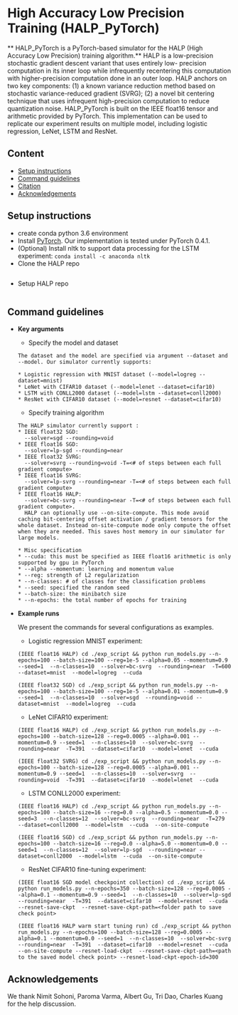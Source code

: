 # High Accuracy Low Precision Training (HALP_PyTorch)

** HALP_PyTorch is a PyTorch-based simulator for the HALP (High Accuracy Low Precision) training algorithm.** HALP is a low-precision stochastic gradient descent variant that uses entirely low- precision computation in its inner loop while infrequently recentering this computation with higher-precision computation done in an outer loop. HALP anchors on two key components: (1) a known variance reduction method based on stochastic variance-reduced gradient (SVRG); (2) a novel bit centering technique that uses infrequent high-precision computation to reduce quantization noise. HALP_PyTorch is built on the IEEE float16 tensor and arithmetic provided by PyTorch. This implementation can be used to replicate our experiment results on multiple model, including logistic regression, LeNet, LSTM and ResNet.


## Content
* [Setup instructions](#setup-instructions)
* [Command guidelines](#command-guidelines)
* [Citation](#citation)
* [Acknowledgements](#acknowledgement)

## Setup instructions
* create conda python 3.6 environment
* Install [PyTorch](https://pytorch.org/). Our implementation is tested under PyTorch 0.4.1.
* (Optional) Install nltk to support data processing for the LSTM experiment: ```conda install -c anaconda nltk ```
* Clone the HALP repo
```

```
* Setup HALP repo
```

```

## Command guidelines

* **Key arguments**

  * Specify the model and dataset
  ```
  The dataset and the model are specified via argument --dataset and --model. Our simulator currently supports:

  * Logistic regression with MNIST dataset (--model=logreg --dataset=mnist)
  * LeNet with CIFAR10 dataset (--model=lenet --dataset=cifar10)
  * LSTM with CONLL2000 dataset (--model=lstm --dataset=conll2000)
  * ResNet with CIFAR10 dataset (--model=resnet --dataset=cifar10)
  ```
  
  * Specify training algorithm
  ```
  The HALP simulator currently support :
  * IEEE float32 SGD:
    --solver=sgd --rounding=void
  * IEEE float16 SGD:
    --solver=lp-sgd --rounding=near
  * IEEE float32 SVRG:
    --solver=svrg --rounding=void -T=<# of steps between each full gradient compute>
  * IEEE float16 SVRG:
    --solver=lp-svrg --rounding=near -T=<# of steps between each full gradient compute>
  * IEEE float16 HALP:
    --solver=bc-svrg --rounding=near -T=<# of steps between each full gradient compute>.
    HALP can optionally use --on-site-compute. This mode avoid caching bit-centering offset activation / gradient tensors for the whole dataset. Instead on-site-compute mode only compute the offset when they are needed. This saves host memory in our simulator for large models.

  * Misc specification
  * --cuda: this must be specified as IEEE float16 arithmetic is only supported by gpu in PyTorch
  * --alpha --momentum: learning and momentum value
  * --reg: strength of L2 regularization
  * --n-classes: # of classes for the classification problems
  * --seed: specified the random seed
  * --batch-size: the minibatch size
  * --n-epochs: the total number of epochs for training
  ```

* **Example runs**

  We present the commands for several configurations as examples. 

  * Logistic regression MNIST experiment:
  ```
  (IEEE float16 HALP) cd ./exp_script && python run_models.py --n-epochs=100 --batch-size=100 --reg=1e-5 --alpha=0.05 --momentum=0.9 --seed=1  --n-classes=10  --solver=bc-svrg  --rounding=near  -T=600  --dataset=mnist  --model=logreg  --cuda

  (IEEE float32 SGD) cd ./exp_script && python run_models.py --n-epochs=100 --batch-size=100 --reg=1e-5 --alpha=0.01 --momentum=0.9 --seed=1  --n-classes=10  --solver=sgd  --rounding=void --dataset=mnist  --model=logreg  --cuda
  ```

  * LeNet CIFAR10 experiment:
  ```
  (IEEE float16 HALP) cd ./exp_script && python run_models.py --n-epochs=100 --batch-size=128 --reg=0.0005 --alpha=0.001 --momentum=0.9 --seed=1  --n-classes=10  --solver=bc-svrg  --rounding=near  -T=391  --dataset=cifar10  --model=lenet  --cuda

  (IEEE float32 SVRG) cd ./exp_script && python run_models.py --n-epochs=100 --batch-size=128 --reg=0.0005 --alpha=0.001 --momentum=0.9 --seed=1  --n-classes=10  --solver=svrg  --rounding=void  -T=391  --dataset=cifar10  --model=lenet  --cuda
  ```

  * LSTM CONLL2000 experiment:
  ```
  (IEEE float16 HALP) cd ./exp_script && python run_models.py --n-epochs=100 --batch-size=16 --reg=0.0 --alpha=0.5 --momentum=0.0 --seed=3  --n-classes=12  --solver=bc-svrg  --rounding=near  -T=279  --dataset=conll2000  --model=lstm  --cuda  --on-site-compute

  (IEEE float16 SGD) cd ./exp_script && python run_models.py --n-epochs=100 --batch-size=16 --reg=0.0 --alpha=5.0 --momentum=0.0 --seed=1  --n-classes=12  --solver=lp-sgd  --rounding=near --dataset=conll2000  --model=lstm  --cuda  --on-site-compute
  ```

  * ResNet CIFAR10 fine-tuning experiment:
  ```
  (IEEE float16 SGD model checkpoint collection) cd ./exp_script && python run_models.py --n-epochs=350 --batch-size=128 --reg=0.0005 --alpha=0.1 --momentum=0.9 --seed=1  --n-classes=10  --solver=lp-sgd  --rounding=near  -T=391  --dataset=cifar10  --model=resnet  --cuda  --resnet-save-ckpt  --resnet-save-ckpt-path=<folder path to save check point>

  (IEEE float16 HALP warm start tuning run) cd ./exp_script && python run_models.py --n-epochs=100 --batch-size=128 --reg=0.0005 --alpha=0.1 --momentum=0.0 --seed=1  --n-classes=10  --solver=bc-svrg  --rounding=near  -T=391  --dataset=cifar10  --model=resnet  --cuda  --on-site-compute --resnet-load-ckpt  --resnet-save-ckpt-path=<path to the saved model check point> --resnet-load-ckpt-epoch-id=300
  ```

## Acknowledgements
We thank Nimit Sohoni, Paroma Varma, Albert Gu, Tri Dao, Charles Kuang for the help discussion. 
